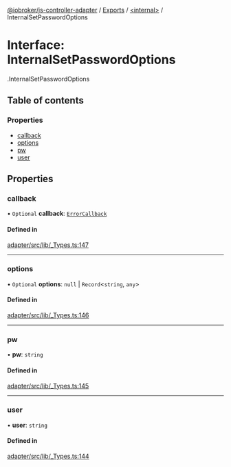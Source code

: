 [@iobroker/js-controller-adapter](../README.md) / [Exports](../modules.md) / [<internal\>](../modules/internal_.md) / InternalSetPasswordOptions

# Interface: InternalSetPasswordOptions

[<internal>](../modules/internal_.md).InternalSetPasswordOptions

## Table of contents

### Properties

- [callback](internal_.InternalSetPasswordOptions.md#callback)
- [options](internal_.InternalSetPasswordOptions.md#options)
- [pw](internal_.InternalSetPasswordOptions.md#pw)
- [user](internal_.InternalSetPasswordOptions.md#user)

## Properties

### callback

• `Optional` **callback**: [`ErrorCallback`](../modules/internal_.md#errorcallback)

#### Defined in

[adapter/src/lib/_Types.ts:147](https://github.com/ioBroker/ioBroker.js-controller/blob/a0c54039/packages/adapter/src/lib/_Types.ts#L147)

___

### options

• `Optional` **options**: ``null`` \| `Record`<`string`, `any`\>

#### Defined in

[adapter/src/lib/_Types.ts:146](https://github.com/ioBroker/ioBroker.js-controller/blob/a0c54039/packages/adapter/src/lib/_Types.ts#L146)

___

### pw

• **pw**: `string`

#### Defined in

[adapter/src/lib/_Types.ts:145](https://github.com/ioBroker/ioBroker.js-controller/blob/a0c54039/packages/adapter/src/lib/_Types.ts#L145)

___

### user

• **user**: `string`

#### Defined in

[adapter/src/lib/_Types.ts:144](https://github.com/ioBroker/ioBroker.js-controller/blob/a0c54039/packages/adapter/src/lib/_Types.ts#L144)

